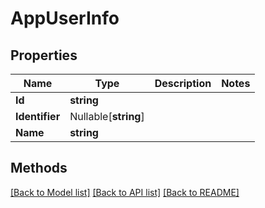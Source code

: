 # AppUserInfo

## Properties

Name | Type | Description | Notes
------------ | ------------- | ------------- | -------------
**Id** | **string** |  | 
**Identifier** | Nullable[**string**] |  | 
**Name** | **string** |  | 

## Methods


[[Back to Model list]](../README.md#documentation-for-models) [[Back to API list]](../README.md#documentation-for-api-endpoints) [[Back to README]](../README.md)


